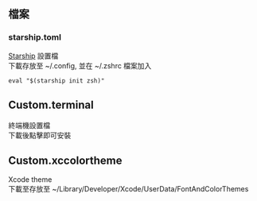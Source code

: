 ## 檔案

### starship.toml

[Starship] 設置檔  
下載存放至 ~/.config, 並在 ~/.zshrc 檔案加入

```
eval "$(starship init zsh)"
```

## Custom.terminal

終端機設置檔  
下載後點擊即可安裝

## Custom.xccolortheme

Xcode theme  
下載至存放至 ~/Library/Developer/Xcode/UserData/FontAndColorThemes



[Starship]: https://starship.rs